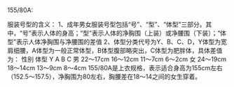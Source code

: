 155/80A:

服装号型的含义：
1、成年男女服装号型包括“号”、“型”、“体型”三部分。其中，“号”表示人体的身高；“型”表示人体的净胸围（上装）或净腰围（下装）；“体型”表示人体净胸围与净腰围的差值
2、体型分类代号为Y、B、C、D，Y体型为宽肩细腰，A体型为一般正常体型，B体型腹部略突出，C体型为肥胖体，具体差值为：
性别 体型
Y A B C
男 22～17cm 16～12cm 11～7cm 6～2cm
女 24～19cm 18～14cm 13～9cm 8～4cm
155/80A是上衣规格，表示适合身高为155cm左右（152.5～157.5），净胸围为80左右，胸腰差在18～14之间的女生穿着。
